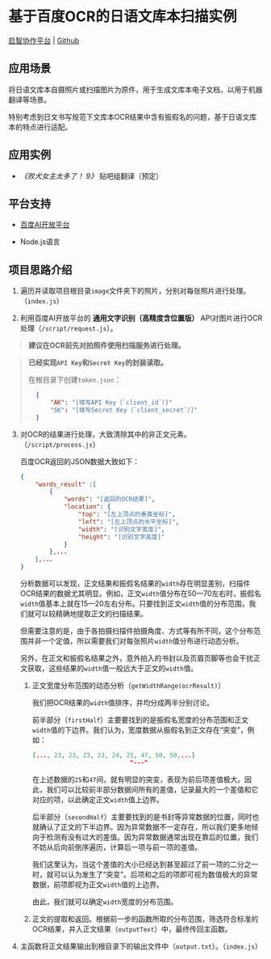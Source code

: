 # 基于百度OCR的日语文库本扫描实例
[启智协作平台](https://git.openi.org.cn/Thin_Buffalo/OCR-Processing) | [Github](https://github.com/ThinBuffalo/BunkoOCR-Prossing)

## 应用场景
将日语文库本自摄照片或扫描图片为原件，用于生成文库本电子文档，以用于机器翻译等场景。

特别考虑到日文书写规范下文库本OCR结果中含有振假名的问题，基于日语文库本的特点进行适配。

## 应用实例
- *《败犬女主太多了！ 9》* 贴吧组翻译（预定）

## 平台支持
- [百度AI开放平台]("https://ai.baidu.com/ai-doc/OCR/dk3iqnq51")

- Node.js语言

## 项目思路介绍
1. 遍历并读取项目根目录`image`文件夹下的照片，分别对每张照片进行处理。（`index.js`）

2. 利用百度AI开放平台的 **通用文字识别（高精度含位置版）** API对图片进行OCR处理（`/script/request.js`）。
> **建议在OCR前先对拍照件使用扫描服务进行处理。**

> **已经实现`API Key`和`Secret Key`的封装读取。**
> 
> 在根目录下创建`token.json`：
>
> ```json
>   {
>       "AK": "[填写API Key（`client_id`）]"
>       "SK": "[填写Secret Key（`client_secret`）]"
>   }
> ```

3. 对OCR的结果进行处理，大致清除其中的非正文元素。（`/script/process.js`）

    百度OCR返回的JSON数据大致如下：
    ```JSON
    {
        "words_result" :[
            {
                "words": "[返回的OCR结果]",
                "location": {
                    "top": "[左上顶点的垂直坐标]",
                    "left": "[左上顶点的水平坐标]",
                    "width": "[识别文字宽度]",
                    "height": "[识别文字高度]"
                }
            },...
        ],...
    }
    ```

    分析数据可以发现，正文结果和振假名结果的`width`存在明显差别，扫描件OCR结果的数据尤其明显。例如，正文`width`值分布在50—70左右时，振假名`width`值基本上就在15—20左右分布。只要找到正文`width`值的分布范围，我们就可以较精确地提取正文的扫描结果。

    但需要注意的是，由于各拍摄扫描件拍摄角度、方式等有所不同，这个分布范围并非一个定值，所以需要我们对每张照片`width`值分布进行动态分析。

    另外，在正文和振假名结果之外，意外拍入的书封以及页眉页脚等也会干扰正文获取，这些结果的`width`值一般远大于正文的`width`值。

    1. 正文宽度分布范围的动态分析（`getWidthRange(ocrResult)`）
        
        我们把OCR结果的`width`值排序，并均分成两半分别讨论。
        
        前半部分（`firstHalf`）主要要找到的是振假名宽度的分布范围和正文`width`值的下边界。我们认为，宽度数据从振假名到正文存在“突变”，例如：

        ```JSON
        [..., 23, 23, 23, 23, 24, 25, 47, 50, 50,...]
                                   ^---^
        ```

        在上述数据的`25`和`47`间，就有明显的突变，表现为前后项差值极大。因此，我们可以比较前半部分数据间所有的差值，记录最大的一个差值和它对应的项，以此确定正文`width`值上边界。

        后半部分（`secondHalf`）主要要找到的是书封等异常数据的位置，同时也就确认了正文的下半边界。因为异常数据不一定存在，所以我们更多地倾向于检测有没有过大的差值。因为异常数据通常出现在靠后的位置，我们不妨从后向前倒序遍历，计算后一项与前一项的差值。

        我们这里认为，当这个差值的大小已经达到甚至超过了前一项的二分之一时，就可以认为发生了“突变”。后项和之后的项即可视为数值极大的异常数据，前项即视为正文`width`值的上边界。

        由此，我们就可以确定`width`宽度的分布范围。
    
    2. 正文的提取和返回。根据前一步的函数所取的分布范围，筛选符合标准的OCR结果，并入正文结果（`outputText`）中，最终传回主函数。

4. 主函数将正文结果输出到根目录下的输出文件中（`output.txt`）。（`index.js`）   